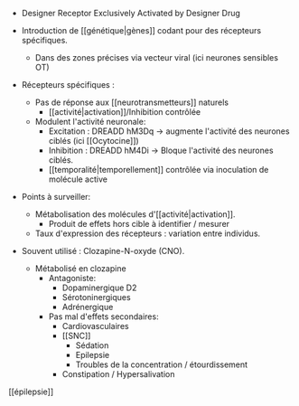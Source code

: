 - Designer Receptor Exclusively Activated by Designer Drug

- Introduction de [[génétique|gènes]] codant pour des récepteurs spécifiques.
	- Dans des zones précises via vecteur viral (ici neurones sensibles OT)

- Récepteurs spécifiques :
	- Pas de réponse aux [[neurotransmetteurs]] naturels 
		- [[activité|activation]]/Inhibition contrôlée
	- Modulent l'activité neuronale:
		- Excitation : DREADD hM3Dq -> augmente l'activité des neurones ciblés (ici [[Ocytocine]])
		- Inhibition : DREADD hM4Di -> Bloque l'activité des neurones ciblés. 
		- [[temporalité|temporellement]] contrôlée via inoculation de molécule active

- Points à surveiller:
	- Métabolisation des molécules d'[[activité|activation]].
		- Produit de effets hors cible à identifier / mesurer 
	- Taux d'expression des récepteurs : variation entre individus. 

- Souvent utilisé : Clozapine-N-oxyde (CNO).
	- Métabolisé en clozapine
		- Antagoniste:
			- Dopaminergique D2 
			- Sérotoninergiques
			- Adrénergique
		- Pas mal d'effets secondaires:
			- Cardiovasculaires
			- [[SNC]]
				- Sédation
				- Epilepsie
				- Troubles de la concentration / étourdissement
			- Constipation / Hypersalivation

[[épilepsie]] 